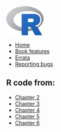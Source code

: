 <div class="row">
<div class="col-xs-6 col-sm-12">

<a href="/"><img src = "./contents/R_logo.png" width = "100" height = "78" alt = "R" /></a>

<!-- <small>[[Home]](http://copula.r-forge.r-project.org/book)</small> -->

* [Home](home.html)
* [Book features](book.html)
* [Errata](errata.html)
* [Reporting bugs](bugs.html)

## R code from:
* [Chapter 2](02_copulas.html)
* [Chapter 3](03_classes_sampling.html)
* [Chapter 4](04_fitting.html)
* [Chapter 5](05_gof.html)
* [Chapter 6](06_misc.html)

</div>
</div>
